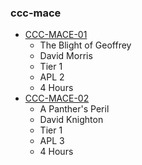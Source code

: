 ### ccc-mace
* [CCC-MACE-01](http://www.dmsguild.com/product/238812/CCCMACE0101-The-Blight-of-Geoffrey?affiliate_id=757342)
    * The Blight of Geoffrey
    * David Morris
    * Tier 1
    * APL 2
    * 4 Hours
* [CCC-MACE-02](http://www.dmsguild.com/product/238814/CCCMACE0102-A-Panthers-Peril?affiliate_id=757342)
    * A Panther's Peril
    * David Knighton
    * Tier 1
    * APL 3
    * 4 Hours
